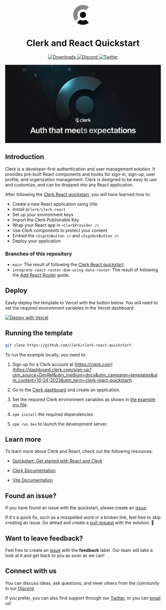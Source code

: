 <p align="center">
  <a href="https://clerk.com?utm_source=github&utm_medium=clerk_docs" target="_blank" rel="noopener noreferrer">
    <picture>
      <source media="(prefers-color-scheme: dark)" srcset="./public/light-logo.png">
      <img alt="Clerk Logo for light background" src="./public/dark-logo.png" height="64">
    </picture>
  </a>
  <br />
</p>
<div align="center">
  <h1>
    Clerk and React Quickstart
  </h1>
  <a href="https://www.npmjs.com/package/@clerk/clerk-react">
    <img alt="Downloads" src="https://img.shields.io/npm/dm/@clerk/clerk-react" />
  </a>
  <a href="https://discord.com/invite/b5rXHjAg7A">
    <img alt="Discord" src="https://img.shields.io/discord/856971667393609759?color=7389D8&label&logo=discord&logoColor=ffffff" />
  </a>
  <a href="https://twitter.com/clerkdev">
    <img alt="Twitter" src="https://img.shields.io/twitter/url.svg?label=%40clerkdev&style=social&url=https%3A%2F%2Ftwitter.com%2Fclerkdev" />
  </a>
  <br />
  <br />
  <img alt="Clerk Hero Image" src="./public/hero.png">
</div>

## Introduction

Clerk is a developer-first authentication and user management solution. It provides pre-built React components and hooks for sign-in, sign-up, user profile, and organization management. Clerk is designed to be easy to use and customize, and can be dropped into any React application.

After following the [Clerk React quickstart](https://clerk.com/docs/quickstarts/react), you will have learned how to:

- Create a new React application using Vite
- Install `@clerk/clerk-react`
- Set up your environment keys
- Import the Clerk Publishable Key
- Wrap your React app in `<ClerkProvider />`
- Use Clerk components to protect your content
- Embed the `<SignInButton />` and `<SignOutButton />`
- Deploy your application

### Branches of this repository

- `main`: The result of following the [Clerk React quickstart](https://clerk.com/docs/quickstarts/react).
- `integrate-react-router-dom-using-data-router`: The result of following the [Add React Router](https://clerk.com/docs/references/react/add-react-router#add-react-router-to-your-clerk-powered-react-application) guide.

## Deploy

Easily deploy the template to Vercel with the button below. You will need to set the required environment variables in the Vercel dashboard.

[![Deploy with Vercel](https://vercel.com/button)](https://vercel.com/new/clone?repository-url=https%3A%2F%2Fgithub.com%2Fclerk%2Fclerk-react-quickstart&env=VITE_CLERK_PUBLISHABLE_KEY,CLERK_SECRET_KEY&envDescription=Clerk%20API%20keys&envLink=https%3A%2F%2Fclerk.com%2Fdocs%2Fquickstart%2Freact&redirect-url=https%3A%2F%2Fclerk.com%2Fdocs%2Fquickstart%2Freact)

## Running the template

```bash
git clone https://github.com/clerk/clerk-react-quickstart
```

To run the example locally, you need to:

1. Sign up for a Clerk account at [https://clerk.com](https://dashboard.clerk.com/sign-up?utm_source=DevRel&utm_medium=docs&utm_campaign=templates&utm_content=10-24-2023&utm_term=clerk-react-quickstart).

2. Go to the [Clerk dashboard](https://dashboard.clerk.com?utm_source=DevRel&utm_medium=docs&utm_campaign=templates&utm_content=10-24-2023&utm_term=clerk-react-quickstart) and create an application.

3. Set the required Clerk environment variables as shown in [the example `env` file](./.env.sample).

4. `npm install` the required dependencies.

5. `npm run dev` to launch the development server.

## Learn more

To learn more about Clerk and React, check out the following resources:

- [Quickstart: Get started with React and Clerk](https://clerk.com/docs/quickstarts/react?utm_source=DevRel&utm_medium=docs&utm_campaign=templates&utm_content=10-24-2023&utm_term=clerk-react-quickstart)

- [Clerk Documentation](https://clerk.com/docs?utm_source=DevRel&utm_medium=docs&utm_campaign=templates&utm_content=10-24-2023&utm_term=clerk-react-quickstart)
- [Vite Documentation](https://vitejs.dev/guide/)

## Found an issue?

If you have found an issue with the quickstart, please create an [issue](https://github.com/clerk/clerk-react-quickstart/issues).

If it's a quick fix, such as a misspelled word or a broken link, feel free to skip creating an issue.
Go ahead and create a [pull request](https://github.com/clerk/clerk-react-quickstart/pulls) with the solution. :rocket:

## Want to leave feedback?

Feel free to create an [issue](https://github.com/clerk/clerk-react-quickstart/issues) with the **feedback** label. Our team will take a look at it and get back to you as soon as we can!

## Connect with us

You can discuss ideas, ask questions, and meet others from the community in our [Discord](https://discord.com/invite/b5rXHjAg7A).

If you prefer, you can also find support through our [Twitter](https://twitter.com/ClerkDev), or you can [email](mailto:support@clerk.dev) us!
